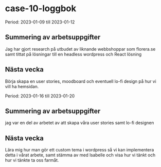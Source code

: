 # case-10-loggbok

Period: 2023-01-09 till 2023-01-12
## Summering av arbetsuppgifter
Jag har gjort research på utbudet av liknande webbshoppar som florera.se samt tittat på lösningar till en headless wordpress och React lösning

## Nästa vecka
Börja skapa en user stories, moodboard och eventuell lo-fi design på hur vi vill ha hemsidan.


Period: 2023-01-16 till 2023-01-20
## Summering av arbetsuppgifter
jag var en del av arbetet av att skapa våra user stories samt lo-fi designen

## Nästa vecka
Lära mig hur man gör ett custom tema i wordpress så vi kan implementera detta i vårat arbete, samt stämma av med Isabelle och visa hur vi tänkt och hur vi tänkte ta oss farmåt.
